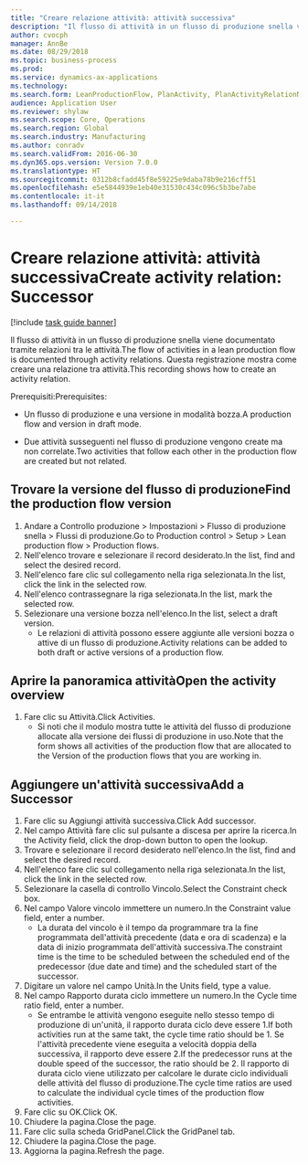 ```yaml
--- 
title: "Creare relazione attività: attività successiva"
description: "Il flusso di attività in un flusso di produzione snella viene documentato tramite relazioni tra le attività."
author: cvocph
manager: AnnBe
ms.date: 08/29/2018
ms.topic: business-process
ms.prod: 
ms.service: dynamics-ax-applications
ms.technology: 
ms.search.form: LeanProductionFlow, PlanActivity, PlanActivityRelationNew, PlanActivityLookup, DefaultDashboard
audience: Application User
ms.reviewer: shylaw
ms.search.scope: Core, Operations
ms.search.region: Global
ms.search.industry: Manufacturing
ms.author: conradv
ms.search.validFrom: 2016-06-30
ms.dyn365.ops.version: Version 7.0.0
ms.translationtype: HT
ms.sourcegitcommit: 0312b8cfadd45f8e59225e9daba78b9e216cff51
ms.openlocfilehash: e5e5844939e1eb40e31530c434c096c5b3be7abe
ms.contentlocale: it-it
ms.lasthandoff: 09/14/2018

---
```

# <a name="create-activity-relation-successor"></a><span data-ttu-id="4e76a-103">Creare relazione attività: attività successiva</span><span class="sxs-lookup"><span data-stu-id="4e76a-103">Create activity relation: Successor</span></span>

[!include [task guide banner](../../includes/task-guide-banner.md)]

<span data-ttu-id="4e76a-104">Il flusso di attività in un flusso di produzione snella viene documentato tramite relazioni tra le attività.</span><span class="sxs-lookup"><span data-stu-id="4e76a-104">The flow of activities in a lean production flow is documented through activity relations.</span></span> <span data-ttu-id="4e76a-105">Questa registrazione mostra come creare una relazione tra attività.</span><span class="sxs-lookup"><span data-stu-id="4e76a-105">This recording shows how to create an activity relation.</span></span>

<span data-ttu-id="4e76a-106">Prerequisiti:</span><span class="sxs-lookup"><span data-stu-id="4e76a-106">Prerequisites:</span></span>

- <span data-ttu-id="4e76a-107">Un flusso di produzione e una versione in modalità bozza.</span><span class="sxs-lookup"><span data-stu-id="4e76a-107">A production flow and version in draft mode.</span></span> 

- <span data-ttu-id="4e76a-108">Due attività susseguenti nel flusso di produzione vengono create ma non correlate.</span><span class="sxs-lookup"><span data-stu-id="4e76a-108">Two activities that follow each other in the production flow are created but not related.</span></span>


## <a name="find-the-production-flow-version"></a><span data-ttu-id="4e76a-109">Trovare la versione del flusso di produzione</span><span class="sxs-lookup"><span data-stu-id="4e76a-109">Find the production flow version</span></span> 
1. <span data-ttu-id="4e76a-110">Andare a Controllo produzione > Impostazioni > Flusso di produzione snella > Flussi di produzione.</span><span class="sxs-lookup"><span data-stu-id="4e76a-110">Go to Production control > Setup > Lean production flow > Production flows.</span></span>
2. <span data-ttu-id="4e76a-111">Nell'elenco trovare e selezionare il record desiderato.</span><span class="sxs-lookup"><span data-stu-id="4e76a-111">In the list, find and select the desired record.</span></span>
3. <span data-ttu-id="4e76a-112">Nell'elenco fare clic sul collegamento nella riga selezionata.</span><span class="sxs-lookup"><span data-stu-id="4e76a-112">In the list, click the link in the selected row.</span></span>
4. <span data-ttu-id="4e76a-113">Nell'elenco contrassegnare la riga selezionata.</span><span class="sxs-lookup"><span data-stu-id="4e76a-113">In the list, mark the selected row.</span></span>
5. <span data-ttu-id="4e76a-114">Selezionare una versione bozza nell'elenco.</span><span class="sxs-lookup"><span data-stu-id="4e76a-114">In the list, select a draft version.</span></span>
    * <span data-ttu-id="4e76a-115">Le relazioni di attività possono essere aggiunte alle versioni bozza o attive di un flusso di produzione.</span><span class="sxs-lookup"><span data-stu-id="4e76a-115">Activity relations can be added to both draft or active versions of a production flow.</span></span>  

## <a name="open-the-activity-overview"></a><span data-ttu-id="4e76a-116">Aprire la panoramica attività</span><span class="sxs-lookup"><span data-stu-id="4e76a-116">Open the activity overview</span></span>
1. <span data-ttu-id="4e76a-117">Fare clic su Attività.</span><span class="sxs-lookup"><span data-stu-id="4e76a-117">Click Activities.</span></span>
    * <span data-ttu-id="4e76a-118">Si noti che il modulo mostra tutte le attività del flusso di produzione allocate alla versione dei flussi di produzione in uso.</span><span class="sxs-lookup"><span data-stu-id="4e76a-118">Note that the form shows all activities of the production flow that are allocated to the Version of the production flows that you are working in.</span></span>  

## <a name="add-a-successor"></a><span data-ttu-id="4e76a-119">Aggiungere un'attività successiva</span><span class="sxs-lookup"><span data-stu-id="4e76a-119">Add a Successor</span></span>
1. <span data-ttu-id="4e76a-120">Fare clic su Aggiungi attività successiva.</span><span class="sxs-lookup"><span data-stu-id="4e76a-120">Click Add successor.</span></span>
2. <span data-ttu-id="4e76a-121">Nel campo Attività fare clic sul pulsante a discesa per aprire la ricerca.</span><span class="sxs-lookup"><span data-stu-id="4e76a-121">In the Activity field, click the drop-down button to open the lookup.</span></span>
3. <span data-ttu-id="4e76a-122">Trovare e selezionare il record desiderato nell'elenco.</span><span class="sxs-lookup"><span data-stu-id="4e76a-122">In the list, find and select the desired record.</span></span>
4. <span data-ttu-id="4e76a-123">Nell'elenco fare clic sul collegamento nella riga selezionata.</span><span class="sxs-lookup"><span data-stu-id="4e76a-123">In the list, click the link in the selected row.</span></span>
5. <span data-ttu-id="4e76a-124">Selezionare la casella di controllo Vincolo.</span><span class="sxs-lookup"><span data-stu-id="4e76a-124">Select the Constraint check box.</span></span>
6. <span data-ttu-id="4e76a-125">Nel campo Valore vincolo immettere un numero.</span><span class="sxs-lookup"><span data-stu-id="4e76a-125">In the Constraint value field, enter a number.</span></span>
    * <span data-ttu-id="4e76a-126">La durata del vincolo è il tempo da programmare tra la fine programmata dell'attività precedente (data e ora di scadenza) e la data di inizio programmata dell'attività successiva.</span><span class="sxs-lookup"><span data-stu-id="4e76a-126">The constraint time is the time to be scheduled between the scheduled end of the predecessor (due date and time) and the scheduled start of the successor.</span></span>  
7. <span data-ttu-id="4e76a-127">Digitare un valore nel campo Unità.</span><span class="sxs-lookup"><span data-stu-id="4e76a-127">In the Units field, type a value.</span></span>
8. <span data-ttu-id="4e76a-128">Nel campo Rapporto durata ciclo immettere un numero.</span><span class="sxs-lookup"><span data-stu-id="4e76a-128">In the Cycle time ratio field, enter a number.</span></span>
    * <span data-ttu-id="4e76a-129">Se entrambe le attività vengono eseguite nello stesso tempo di produzione di un'unità, il rapporto durata ciclo deve essere 1.</span><span class="sxs-lookup"><span data-stu-id="4e76a-129">If both activities run at the same takt, the cycle time ratio should be 1.</span></span> <span data-ttu-id="4e76a-130">Se l'attività precedente viene eseguita a velocità doppia della successiva, il rapporto deve essere 2.</span><span class="sxs-lookup"><span data-stu-id="4e76a-130">If the predecessor runs at the double speed of the successor, the ratio should be 2.</span></span>   <span data-ttu-id="4e76a-131">Il rapporto di durata ciclo viene utilizzato per calcolare le durate ciclo individuali delle attività del flusso di produzione.</span><span class="sxs-lookup"><span data-stu-id="4e76a-131">The cycle time ratios are used to calculate the individual cycle times of the production flow activities.</span></span>  
9. <span data-ttu-id="4e76a-132">Fare clic su OK.</span><span class="sxs-lookup"><span data-stu-id="4e76a-132">Click OK.</span></span>
10. <span data-ttu-id="4e76a-133">Chiudere la pagina.</span><span class="sxs-lookup"><span data-stu-id="4e76a-133">Close the page.</span></span>
11. <span data-ttu-id="4e76a-134">Fare clic sulla scheda GridPanel.</span><span class="sxs-lookup"><span data-stu-id="4e76a-134">Click the GridPanel tab.</span></span>
12. <span data-ttu-id="4e76a-135">Chiudere la pagina.</span><span class="sxs-lookup"><span data-stu-id="4e76a-135">Close the page.</span></span>
13. <span data-ttu-id="4e76a-136">Aggiorna la pagina.</span><span class="sxs-lookup"><span data-stu-id="4e76a-136">Refresh the page.</span></span>


